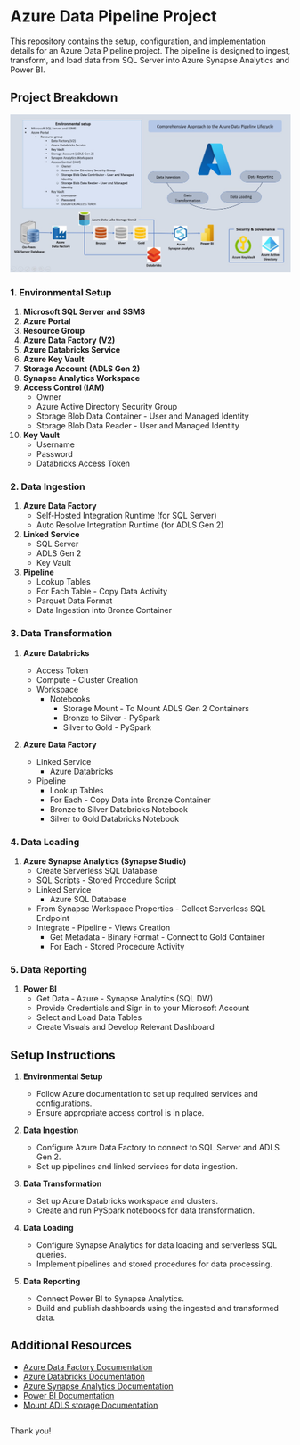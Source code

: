 # Azure Data Pipeline Project

This repository contains the setup, configuration, and implementation details for an Azure Data Pipeline project. The pipeline is designed to ingest, transform, and load data from SQL Server into Azure Synapse Analytics and Power BI.

## Project Breakdown

![Architecture](Architecture.jpg)

### 1. Environmental Setup

1. **Microsoft SQL Server and SSMS**
2. **Azure Portal**
3. **Resource Group**
4. **Azure Data Factory (V2)**
5. **Azure Databricks Service**
6. **Azure Key Vault**
7. **Storage Account (ADLS Gen 2)**
8. **Synapse Analytics Workspace**
9. **Access Control (IAM)**
   - Owner
   - Azure Active Directory Security Group
   - Storage Blob Data Container - User and Managed Identity
   - Storage Blob Data Reader - User and Managed Identity
10. **Key Vault**
    - Username
    - Password
    - Databricks Access Token

### 2. Data Ingestion

1. **Azure Data Factory**
   - Self-Hosted Integration Runtime (for SQL Server)
   - Auto Resolve Integration Runtime (for ADLS Gen 2)
2. **Linked Service**
   - SQL Server
   - ADLS Gen 2
   - Key Vault
3. **Pipeline**
   - Lookup Tables
   - For Each Table - Copy Data Activity
   - Parquet Data Format
   - Data Ingestion into Bronze Container

### 3. Data Transformation

1. **Azure Databricks**
   - Access Token
   - Compute - Cluster Creation
   - Workspace
      - Notebooks
        - Storage Mount - To Mount ADLS Gen 2 Containers
        - Bronze to Silver - PySpark
        - Silver to Gold - PySpark

2. **Azure Data Factory**
   - Linked Service
      - Azure Databricks
   - Pipeline
      - Lookup Tables
      - For Each - Copy Data into Bronze Container
      - Bronze to Silver Databricks Notebook
      - Silver to Gold Databricks Notebook

### 4. Data Loading

1. **Azure Synapse Analytics (Synapse Studio)**
   - Create Serverless SQL Database
   - SQL Scripts - Stored Procedure Script
   - Linked Service
      - Azure SQL Database
   - From Synapse Workspace Properties - Collect Serverless SQL Endpoint
   - Integrate - Pipeline - Views Creation
      - Get Metadata - Binary Format - Connect to Gold Container
      - For Each - Stored Procedure Activity

### 5. Data Reporting

1. **Power BI**
   - Get Data - Azure - Synapse Analytics (SQL DW)
   - Provide Credentials and Sign in to your Microsoft Account
   - Select and Load Data Tables
   - Create Visuals and Develop Relevant Dashboard

## Setup Instructions

1. **Environmental Setup**
   - Follow Azure documentation to set up required services and configurations.
   - Ensure appropriate access control is in place.

2. **Data Ingestion**
   - Configure Azure Data Factory to connect to SQL Server and ADLS Gen 2.
   - Set up pipelines and linked services for data ingestion.

3. **Data Transformation**
   - Set up Azure Databricks workspace and clusters.
   - Create and run PySpark notebooks for data transformation.

4. **Data Loading**
   - Configure Synapse Analytics for data loading and serverless SQL queries.
   - Implement pipelines and stored procedures for data processing.

5. **Data Reporting**
   - Connect Power BI to Synapse Analytics.
   - Build and publish dashboards using the ingested and transformed data.

## Additional Resources

- [Azure Data Factory Documentation](https://docs.microsoft.com/en-us/azure/data-factory/)
- [Azure Databricks Documentation](https://docs.microsoft.com/en-us/azure/databricks/)
- [Azure Synapse Analytics Documentation](https://docs.microsoft.com/en-us/azure/synapse-analytics/)
- [Power BI Documentation](https://docs.microsoft.com/en-us/power-bi/)
- [Mount ADLS storage Documentation](https://learn.microsoft.com/en-us/azure/databricks/archive/credential-passthrough/adls-passthrough )

##

Thank you!
